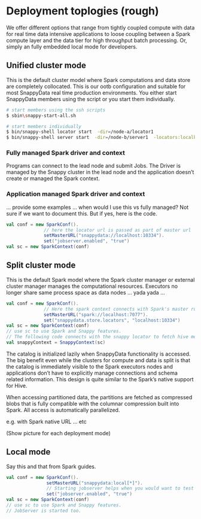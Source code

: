 # Deployment toplogies (rough)

We offer different options that range from tightly coupled compute with data for real time data intensive applications to loose coupling between a Spark compute layer and the data tier for high throughput batch processing. Or, simply an fully embedded local mode for developers. 

## Unified cluster mode
This is the default cluster model where Spark computations and data store are completely collocated. This is our ootb configuration and suitable for most SnappyData real time production environments. You either start SnappyData members using the script or you start them individually. 

```bash
# start members using the ssh scripts 
$ sbin\snappy-start-all.sh

# start members individually
$ bin/snappy-shell locator start  -dir=/node-a/locator1 
$ bin/snappy-shell server start  -dir=/node-b/server1  -locators:localhost:10334
```
 
### Fully managed Spark driver and context

Programs can connect to the lead node and submit Jobs. The Driver is managed by the Snappy cluster in the lead node and the application doesn’t create or managed the Spark context. 

### Application managed Spark driver and context
… provide some examples … when would I use this vs fully managed?
Not sure if we want to document this. But if yes, here is the code. 

```scala
val conf = new SparkConf().
              // here the locator url is passed as part of master url
              setMasterURL("snappydata://localhost:10334").
              set("jobserver.enabled", "true")
val sc = new SparkContext(conf) 
```

## Split cluster mode
This is the default Spark model where the Spark cluster manager or external cluster manager manages the computational resources. Executors no longer share same process space as data nodes … yada yada …

```scala
val conf = new SparkConf().
              // Here the spark context connects with Spark's master running on 7077. 
              setMasterURL("spark://localhost:7077").
              set("snappydata.store.locators", "localhost:10334") 
val sc = new SparkContext(conf) 
// use sc to use Spark and Snappy features. 
// The following code connects with the snappy locator to fetch hive metastore. 
val snappyContext = SnappyContext(sc) 

```
The catalog is initialized lazily when SnappyData functionality is accessed. 
The big benefit even while the clusters for compute and data is split is that the catalog is immediately visible to the Spark executors nodes and applications don’t have to explicitly manage connections and schema related information. This design is quite similar to the Spark’s native support for Hive. 

When accessing partitioned data, the partitions are fetched as compressed blobs that is fully compatible with the columnar compression built into Spark. 
All access is automatically parallelized. 

e.g. with Spark native URL … etc

(Show picture for each deployment mode)

## Local mode
Say this and that from Spark guides.

```scala
val conf = new SparkConf().
               setMasterURL("snappydata:local[*]"). 
               // Starting jobserver helps when you would want to test your jobs in a local mode. 
               set("jobserver.enabled", "true")
val sc = new SparkContext(conf) 
// use sc to use Spark and Snappy features. 
// JobServer is started too. 
```


